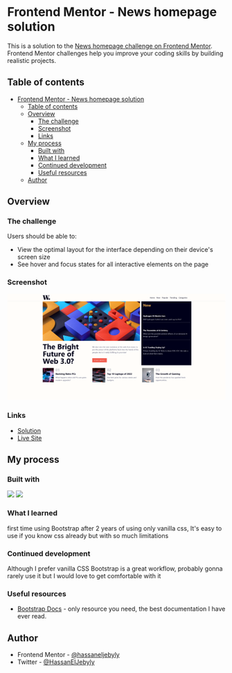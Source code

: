 # Frontend Mentor - News homepage solution

This is a solution to the [News homepage challenge on Frontend Mentor](https://www.frontendmentor.io/challenges/news-homepage-H6SWTa1MFl). Frontend Mentor challenges help you improve your coding skills by building realistic projects.

## Table of contents

- [Frontend Mentor - News homepage solution](#frontend-mentor---news-homepage-solution)
  - [Table of contents](#table-of-contents)
  - [Overview](#overview)
    - [The challenge](#the-challenge)
    - [Screenshot](#screenshot)
    - [Links](#links)
  - [My process](#my-process)
    - [Built with](#built-with)
    - [What I learned](#what-i-learned)
    - [Continued development](#continued-development)
    - [Useful resources](#useful-resources)
  - [Author](#author)

## Overview

### The challenge

Users should be able to:

- View the optimal layout for the interface depending on their device's screen size
- See hover and focus states for all interactive elements on the page

### Screenshot

![](./design/screenshot.jpg)

### Links

- [Solution](https://www.frontendmentor.io/solutions/launch-countdown-timer-with-sound-and-accessibility-in-mind-gp_raigYGW)
- [Live Site](https://hassaneljebyly.github.io/news-homepage)

## My process

### Built with

![](https://img.shields.io/badge/CSS3-1572B6?style=for-the-badge&logo=css3&logoColor=white)
![](https://img.shields.io/badge/Bootstrap5-563D7C?style=for-the-badge&logo=bootstrap&logoColor=white)

### What I learned

first time using Bootstrap after 2 years of using only vanilla css, It's easy to use if you know css already but with so much limitations

### Continued development

Although I prefer vanilla CSS Bootstrap is a great workflow, probably gonna rarely use it but I would love to get comfortable with it

### Useful resources

- [Bootstrap Docs](https://getbootstrap.com/docs/4.1/getting-started/introduction/) - only resource you need, the best documentation I have ever read.

## Author

- Frontend Mentor - [@hassaneljebyly](https://www.frontendmentor.io/profile/hassaneljebyly)
- Twitter - [@HassanElJebyly](https://twitter.com/hassaneljebyly)
